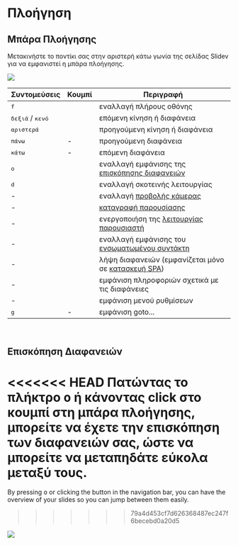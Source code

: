 # Πλοήγηση

## Μπάρα Πλοήγησης

Μετακινήστε το ποντίκι σας στην αριστερή κάτω γωνία της σελίδας Slidev για να εμφανιστεί η μπάρα πλοήγησης.

![](/screenshots/navbar.png)

| Συντομεύσεις | Κουμπί | Περιγραφή |
| --- | --- | --- |
| <kbd>f</kbd> | <carbon-maximize class="inline-icon-btn"/> <carbon-minimize class="inline-icon-btn"/> | εναλλαγή πλήρους οθόνης |
| <kbd>δεξιά</kbd> / <kbd>κενό</kbd> | <carbon-arrow-right class="inline-icon-btn"/> | επόμενη κίνηση ή διαφάνεια |
| <kbd>αριστερά</kbd> | <carbon-arrow-left class="inline-icon-btn"/> | προηγούμενη κίνηση ή διαφάνεια |
| <kbd>πάνω</kbd> | - |  προηγούμενη διαφάνεια |
| <kbd>κάτω</kbd> | - | επόμενη διαφάνεια |
| <kbd>o</kbd> | <carbon-apps class="inline-icon-btn"/> | εναλλαγή εμφάνισης της [επισκόπησης διαφανειών](#επισκόπηση-διαφανειών) |
| <kbd>d</kbd> | <carbon-sun class="inline-icon-btn"/> <carbon-moon class="inline-icon-btn"/> | εναλλαγή σκοτεινής λειτουργίας |
| - | <carbon-user-avatar class="inline-icon-btn"/> | εναλλαγή [προβολής κάμερας](/guide/recording#πpοβολή-κάμεpας) |
| - | <carbon-video class="inline-icon-btn"/> | [καταγραφή παρουσίασης](/guide/recording#καταγpαφή-παpουσίασης-1) |
| - | <carbon-user-speaker class="inline-icon-btn"/> | ενεργοποιήση της [λειτουργίας παρουσιαστή](/guide/presenter-mode) |
| - | <carbon-edit class="inline-icon-btn"/> | εναλλαγή εμφάνισης του [ενσωματωμένου συντάκτη](/guide/editors#ενσωματωμένος-συντάκτης) |
| - | <carbon-download class="inline-icon-btn"/> | λήψη διαφανειών (εμφανίζεται μόνο σε [κατασκευή SPA](/guide/exporting#single-page-application-spa)) |
| - | <carbon-information class="inline-icon-btn"/> | εμφάνιση πληροφοριών σχετικά με τις διαφάνειες |
| - | <carbon-settings-adjust class="inline-icon-btn"/> | εμφάνιση μενού ρυθμίσεων |
| <kbd>g</kbd> | - | εμφάνιση goto... |

<br>

## Επισκόπηση Διαφανειών

<<<<<<< HEAD
Πατώντας το πλήκτρο <kbd>o</kbd> ή κάνοντας click στο κουμπί <carbon-apps class="inline-icon-btn"/> στη μπάρα πλοήγησης, μπορείτε να έχετε την επισκόπηση των διαφανειών σας, ώστε να μπορείτε να μεταπηδάτε εύκολα μεταξύ τους. 
=======
By pressing <kbd>o</kbd> or clicking the <carbon-apps class="inline-icon-btn"/> button in the navigation bar, you can have the overview of your slides so you can jump between them easily.
>>>>>>> 79a4d453cf7d626368487ec247f6becebd0a20d5

![](/screenshots/slides-overview.png)
